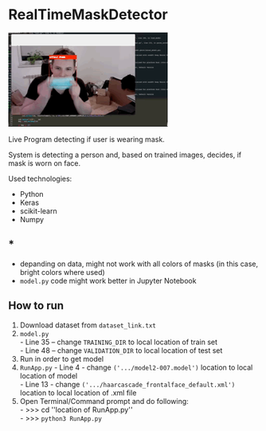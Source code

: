 # RealTimeMaskDetector

![](FaceMaskDetection.gif)

Live Program detecting if user is wearing mask.

System is detecting a person and, based on trained images, decides, if mask is worn on face.

Used technologies:
  - Python
  - Keras
  - scikit-learn
  - Numpy
  
## *
  - depanding on data, might not work with all colors of masks (in this case, bright colors where used)
  - `model.py` code might work better in Jupyter Notebook

  ## How to run
  1. Download dataset from `dataset_link.txt`
  2. `model.py`<br>
    - Line 35 – change `TRAINING_DIR` to local location of train set<br>
    - Line 48 – change `VALIDATION_DIR` to local location of test set
  3. Run in order to get model
  4. `RunApp.py`
    - Line 4 - change `('.../model2-007.model')` location to local location of model<br>
    - Line 13 - change `('.../haarcascade_frontalface_default.xml')` location to local location of .xml file
  5. Open Terminal/Command prompt and do following:<br>
    - >>> cd ''location of RunApp.py''<br>
    - >>> `python3 RunApp.py`
